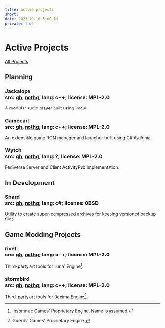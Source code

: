 ```yaml
---
title: active projects
short: 
date: 2023-10-10 5:00 PM
private: true
---
```


# Active Projects

[All Projects](PROJECTS2.html)

## Planning 

### Jackalope<br/> src: [gh](https://github.com/yretenai/jackalope), [nothg](https://nothg.chronovore.dev/apps/jackalope/); lang: c++; license: MPL-2.0

A modular audio player built using imgui.

### Gamecart<br/> src: [gh](https://github.com/yretenai/gamecart), [nothg](https://nothg.chronovore.dev/apps/gamecart/); lang: c++; license: MPL-2.0

An extensible game ROM manager and launcher built using C# Avalonia.

### Wytch<br/> src: [gh](https://github.com/yretenai/wytch), [nothg](https://nothg.chronovore.dev/wytch/wytch/); lang: ?; license: MPL-2.0

Fediverse Server and Client ActivityPub Implementation.

## In Development

### Shard<br/> src: [gh](https://github.com/yretenai/shard), [nothg](https://nothg.chronovore.dev/apps/shard/); lang: c#; license: 0BSD

Utility to create super-compressed archives for keeping versioned backup files.

## Game Modding Projects

### rivet<br/> src: [gh](https://github.com/yretenai/rivet), [nothg](https://nothg.chronovore.dev/game-interop/rivet/); lang: c++; license: MPL-2.0

Third-party art tools for Luna<sup><small><small>?</small></small></sup> Engine[^luna-engine].

[^luna-engine]: Insomniac Games' Proprietary Engine. Name is assumed.

### stormbird<br/> src: [gh](https://github.com/yretenai/stormbird), [nothg](https://nothg.chronovore.dev/game-interop/stormbird/); lang: c++; license: MPL-2.0

Third-party art tools for Decima Engine[^decima-engine].

[^decima-engine]: Guerrila Games' Proprietary Engine.
